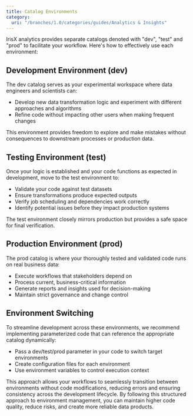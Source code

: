 ```yaml
---
title: Catalog Environments
category:
  uri: "/branches/1.0/categories/guides/Analytics & Insights"
---
```


IrisX analytics provides separate catalogs denoted with "dev", "test" and "prod" to facilitate your workflow. Here's how to effectively use each environment:

## Development Environment (dev)
The dev catalog serves as your experimental workspace where data engineers and scientists can:

- Develop new data transformation logic and experiment with different approaches and algorithms
- Refine code without impacting other users when making frequent changes

This environment provides freedom to explore and make mistakes without consequences to downstream processes or production data.

## Testing Environment (test)
Once your logic is established and your code functions as expected in development, move to the test environment to:

- Validate your code against test datasets
- Ensure transformations produce expected outputs
- Verify job scheduling and dependencies work correctly
- Identify potential issues before they impact production systems

The test environment closely mirrors production but provides a safe space for final verification.

## Production Environment (prod)
The prod catalog is where your thoroughly tested and validated code runs on real business data:

- Execute workflows that stakeholders depend on
- Process current, business-critical information
- Generate reports and insights used for decision-making
- Maintain strict governance and change control

## Environment Switching
To streamline development across these environments, we recommend implementing parameterized code that can reference the appropriate catalog dynamically:

- Pass a dev/test/prod parameter in your code to switch target environments
- Create configuration files for each environment
- Use environment variables to control execution context

This approach allows your workflows to seamlessly transition between environments without code modifications, reducing errors and ensuring consistency across the development lifecycle. By following this structured approach to environment management, you can maintain higher code quality, reduce risks, and create more reliable data products.
